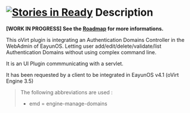 [![Stories in Ready](https://badge.waffle.io/eayun/UIPlugin-Engine-Manage-Domains.png?label=ready&title=Ready)](https://waffle.io/eayun/UIPlugin-Engine-Manage-Domains)
Description
=============================

**[WORK IN PROGRESS] See the [Roadmap](https://github.com/eayun/UIPlugin-Engine-Manage-Domains/wiki/Roadmap) for more informations.**

This oVirt plugin is integrating an Authentication Domains Controller in the WebAdmin of EayunOS. Letting user add/edit/delete/validate/list Authentication Domains without using complex command line.

It is an UI Plugin commmunicating with a servlet.

It has been requested by a client to be integrated in EayunOS v4.1 (oVirt Engine 3.5)

> The following abbreviations are used :
> * emd = engine-manage-domains
